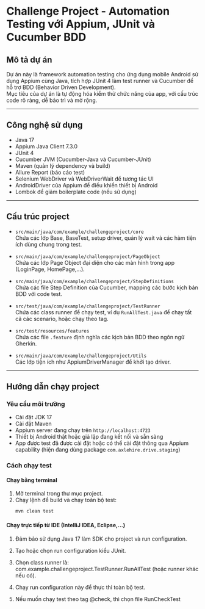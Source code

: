 # Challenge Project - Automation Testing với Appium, JUnit và Cucumber BDD

## Mô tả dự án
Dự án này là framework automation testing cho ứng dụng mobile Android sử dụng Appium cùng Java, tích hợp JUnit 4 làm test runner và Cucumber để hỗ trợ BDD (Behavior Driven Development).  
Mục tiêu của dự án là tự động hóa kiểm thử chức năng của app, với cấu trúc code rõ ràng, dễ bảo trì và mở rộng.

---

## Công nghệ sử dụng
- Java 17
- Appium Java Client 7.3.0
- JUnit 4
- Cucumber JVM (Cucumber-Java và Cucumber-JUnit)
- Maven (quản lý dependency và build)
- Allure Report (báo cáo test)
- Selenium WebDriver và WebDriverWait để tương tác UI
- AndroidDriver của Appium để điều khiển thiết bị Android
- Lombok để giảm boilerplate code (nếu sử dụng)

---

## Cấu trúc project
- `src/main/java/com/example/challengeproject/core`  
  Chứa các lớp Base, BaseTest, setup driver, quản lý wait và các hàm tiện ích dùng chung trong test.

- `src/main/java/com/example/challengeproject/PageObject`  
  Chứa các lớp Page Object đại diện cho các màn hình trong app (LoginPage, HomePage,...).

- `src/main/java/com/example/challengeproject/StepDefinitions`  
  Chứa các file Step Definition của Cucumber, mapping các bước kịch bản BDD với code test.

- `src/test/java/com/example/challengeproject/TestRunner`  
  Chứa các class runner để chạy test, ví dụ `RunAllTest.java` để chạy tất cả các scenario, hoặc chạy theo tag.

- `src/test/resources/features`  
  Chứa các file `.feature` định nghĩa các kịch bản BDD theo ngôn ngữ Gherkin.

- `src/main/java/com/example/challengeproject/Utils`  
  Các lớp tiện ích như AppiumDriverManager để khởi tạo driver.

---

## Hướng dẫn chạy project

### Yêu cầu môi trường
- Cài đặt JDK 17
- Cài đặt Maven
- Appium server đang chạy trên `http://localhost:4723`
- Thiết bị Android thật hoặc giả lập đang kết nối và sẵn sàng
- App được test đã được cài đặt hoặc có thể cài đặt thông qua Appium capability (hiện đang dùng package `com.axlehire.drive.staging`)

### Cách chạy test
#### Chạy bằng terminal
1. Mở terminal trong thư mục project.
2. Chạy lệnh để build và chạy toàn bộ test:
   ```bash
   mvn clean test
   ```
#### Chạy trực tiếp từ IDE (IntelliJ IDEA, Eclipse,...)

1. Đảm bảo sử dụng Java 17 làm SDK cho project và run configuration. 
2. Tạo hoặc chọn run configuration kiểu JUnit. 
3. Chọn class runner là: com.example.challengeproject.TestRunner.RunAllTest (hoặc runner khác nếu có).

4. Chạy run configuration này để thực thi toàn bộ test.

5. Nếu muốn chạy test theo tag @check, thì chọn file RunCheckTest